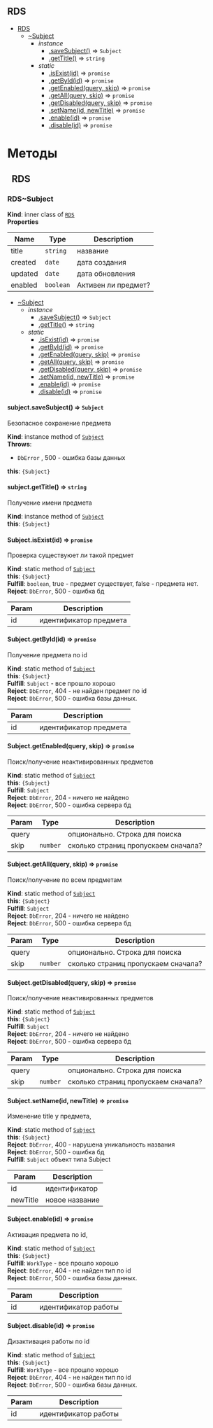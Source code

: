 
## RDS
    
* [RDS](#module_RDS)
    * [~Subject](#module_RDS..Subject)
        * _instance_
            * [.saveSubject()](#module_RDS..Subject+saveSubject) ⇒ <code>Subject</code>
            * [.getTitle()](#module_RDS..Subject+getTitle) ⇒ <code>string</code>
        * _static_
            * [.isExist(id)](#module_RDS..Subject.isExist) ⇒ <code>promise</code>
            * [.getById(id)](#module_RDS..Subject.getById) ⇒ <code>promise</code>
            * [.getEnabled(query, skip)](#module_RDS..Subject.getEnabled) ⇒ <code>promise</code>
            * [.getAll(query, skip)](#module_RDS..Subject.getAll) ⇒ <code>promise</code>
            * [.getDisabled(query, skip)](#module_RDS..Subject.getDisabled) ⇒ <code>promise</code>
            * [.setName(id, newTitle)](#module_RDS..Subject.setName) ⇒ <code>promise</code>
            * [.enable(id)](#module_RDS..Subject.enable) ⇒ <code>promise</code>
            * [.disable(id)](#module_RDS..Subject.disable) ⇒ <code>promise</code>


# Методы

## &nbsp;&nbsp;RDS
  <a name="module_RDS..Subject"></a>

### RDS~Subject
**Kind**: inner class of <code>[RDS](#module_RDS)</code>  
**Properties**

| Name | Type | Description |
| --- | --- | --- |
| title | <code>string</code> | название |
| created | <code>date</code> | дата создания |
| updated | <code>date</code> | дата обновления |
| enabled | <code>boolean</code> | Активен ли предмет? |


* [~Subject](#module_RDS..Subject)
    * _instance_
        * [.saveSubject()](#module_RDS..Subject+saveSubject) ⇒ <code>Subject</code>
        * [.getTitle()](#module_RDS..Subject+getTitle) ⇒ <code>string</code>
    * _static_
        * [.isExist(id)](#module_RDS..Subject.isExist) ⇒ <code>promise</code>
        * [.getById(id)](#module_RDS..Subject.getById) ⇒ <code>promise</code>
        * [.getEnabled(query, skip)](#module_RDS..Subject.getEnabled) ⇒ <code>promise</code>
        * [.getAll(query, skip)](#module_RDS..Subject.getAll) ⇒ <code>promise</code>
        * [.getDisabled(query, skip)](#module_RDS..Subject.getDisabled) ⇒ <code>promise</code>
        * [.setName(id, newTitle)](#module_RDS..Subject.setName) ⇒ <code>promise</code>
        * [.enable(id)](#module_RDS..Subject.enable) ⇒ <code>promise</code>
        * [.disable(id)](#module_RDS..Subject.disable) ⇒ <code>promise</code>

<a name="module_RDS..Subject+saveSubject"></a>

#### subject.saveSubject() ⇒ <code>Subject</code>
Безопасное сохранение предмета

**Kind**: instance method of <code>[Subject](#module_RDS..Subject)</code>  
**Throws**:

- <code>DbError</code> , 500 - ошибка базы данных

**this**: <code>{Subject}</code>  
<a name="module_RDS..Subject+getTitle"></a>

#### subject.getTitle() ⇒ <code>string</code>
Получение имени предмета

**Kind**: instance method of <code>[Subject](#module_RDS..Subject)</code>  
**this**: <code>{Subject}</code>  
<a name="module_RDS..Subject.isExist"></a>

#### Subject.isExist(id) ⇒ <code>promise</code>
Проверка существуюет ли такой предмет

**Kind**: static method of <code>[Subject](#module_RDS..Subject)</code>  
**this**: <code>{Subject}</code>  
**Fulfill**: <code>boolean</code>, true - предмет существует, false - предмета нет.  
**Reject**: <code>DbError</code>, 500 - ошибка бд  

| Param | Description |
| --- | --- |
| id | идентификатор предмета |

<a name="module_RDS..Subject.getById"></a>

#### Subject.getById(id) ⇒ <code>promise</code>
Получение предмета по id

**Kind**: static method of <code>[Subject](#module_RDS..Subject)</code>  
**this**: <code>{Subject}</code>  
**Fulfill**: <code>Subject</code> - все прошло хорошо  
**Reject**: <code>DbError</code>, 404 - не найден предмет по id  
**Reject**: <code>DbError</code>, 500 - ошибка базы данных.  

| Param | Description |
| --- | --- |
| id | идентификатор предмета |

<a name="module_RDS..Subject.getEnabled"></a>

#### Subject.getEnabled(query, skip) ⇒ <code>promise</code>
Поиск/получение неактивированных предметов

**Kind**: static method of <code>[Subject](#module_RDS..Subject)</code>  
**this**: <code>{Subject}</code>  
**Fulfill**: <code>Subject</code>  
**Reject**: <code>DbError</code>, 204 - ничего не найдено  
**Reject**: <code>DbError</code>, 500 - ошибка сервера бд  

| Param | Type | Description |
| --- | --- | --- |
| query |  | опционально. Строка для поиска |
| skip | <code>number</code> | сколько страниц пропускаем сначала? |

<a name="module_RDS..Subject.getAll"></a>

#### Subject.getAll(query, skip) ⇒ <code>promise</code>
Поиск/получение по всем предметам

**Kind**: static method of <code>[Subject](#module_RDS..Subject)</code>  
**this**: <code>{Subject}</code>  
**Fulfill**: <code>Subject</code>  
**Reject**: <code>DbError</code>, 204 - ничего не найдено  
**Reject**: <code>DbError</code>, 500 - ошибка сервера бд  

| Param | Type | Description |
| --- | --- | --- |
| query |  | опционально. Строка для поиска |
| skip | <code>number</code> | сколько страниц пропускаем сначала? |

<a name="module_RDS..Subject.getDisabled"></a>

#### Subject.getDisabled(query, skip) ⇒ <code>promise</code>
Поиск/получение неактивированных предметов

**Kind**: static method of <code>[Subject](#module_RDS..Subject)</code>  
**this**: <code>{Subject}</code>  
**Fulfill**: <code>Subject</code>  
**Reject**: <code>DbError</code>, 204 - ничего не найдено  
**Reject**: <code>DbError</code>, 500 - ошибка сервера бд  

| Param | Type | Description |
| --- | --- | --- |
| query |  | опционально. Строка для поиска |
| skip | <code>number</code> | сколько страниц пропускаем сначала? |

<a name="module_RDS..Subject.setName"></a>

#### Subject.setName(id, newTitle) ⇒ <code>promise</code>
Изменение title у предмета,

**Kind**: static method of <code>[Subject](#module_RDS..Subject)</code>  
**this**: <code>{Subject}</code>  
**Reject**: <code>DbError</code>, 400 - нарушена уникальность названия  
**Reject**: <code>DbError</code>, 500 - ошибка бд  
**Fulfill**: <code>Subject</code> объект типа Subject  

| Param | Description |
| --- | --- |
| id | идентификатор |
| newTitle | новое название |

<a name="module_RDS..Subject.enable"></a>

#### Subject.enable(id) ⇒ <code>promise</code>
Активация предмета по id,

**Kind**: static method of <code>[Subject](#module_RDS..Subject)</code>  
**this**: <code>{Subject}</code>  
**Fulfill**: <code>WorkType</code> - все прошло хорошо  
**Reject**: <code>DbError</code>, 404 - не найден тип по id  
**Reject**: <code>DbError</code>, 500 - ошибка базы данных.  

| Param | Description |
| --- | --- |
| id | идентификатор работы |

<a name="module_RDS..Subject.disable"></a>

#### Subject.disable(id) ⇒ <code>promise</code>
Дизактивация работы по id

**Kind**: static method of <code>[Subject](#module_RDS..Subject)</code>  
**this**: <code>{Subject}</code>  
**Fulfill**: <code>WorkType</code> - все прошло хорошо  
**Reject**: <code>DbError</code>, 404 - не найден тип по id  
**Reject**: <code>DbError</code>, 500 - ошибка базы данных.  

| Param | Description |
| --- | --- |
| id | идентификатор работы |

